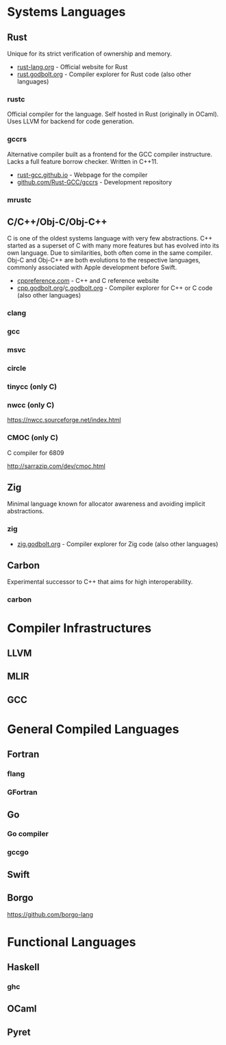 # Systems Languages

## Rust
Unique for its strict verification of ownership and memory.

- [rust-lang.org](https://rust-lang.org) - Official website for Rust
- [rust.godbolt.org](https://rust.godbolt.org) - Compiler explorer for Rust code (also other languages)

### rustc
Official compiler for the language. Self hosted in Rust (originally in OCaml).
Uses LLVM for backend for code generation.

### gccrs
Alternative compiler built as a frontend for the GCC compiler instructure.
Lacks a full feature borrow checker. Written in C++11.

- [rust-gcc.github.io](https://rust-gcc.github.io) - Webpage for the compiler
- [github.com/Rust-GCC/gccrs](https://github.com/Rust-GCC/gccrs) - Development repository

### mrustc

## C/C++/Obj-C/Obj-C++
C is one of the oldest systems language with very few abstractions. C++
started as a superset of C with many more features but has evolved into its
own language. Due to similarities, both often come in the same compiler. Obj-C
and Obj-C++ are both evolutions to the respective languages, commonly associated
with Apple development before Swift.
- [cppreference.com](https://cppreference.com) - C++ and C reference website
- [cpp.godbolt.org](https://cpp.godbolt.org)/[c.godbolt.org](https://c.godbolt.org) - Compiler explorer for C++ or C code (also other languages)

### clang

### gcc

### msvc

### circle

### tinycc (only C)

### nwcc (only C)

https://nwcc.sourceforge.net/index.html

### CMOC (only C)

C compiler for 6809

http://sarrazip.com/dev/cmoc.html

## Zig
Minimal language known for allocator awareness and avoiding implicit
abstractions.
### zig
- [zig.godbolt.org](https://zig.godbolt.org) - Compiler explorer for Zig code (also other languages)

## Carbon
Experimental successor to C++ that aims for high interoperability.
### carbon

# Compiler Infrastructures
## LLVM

## MLIR

## GCC

# General Compiled Languages

## Fortran
### flang

### GFortran

## Go
### Go compiler

### gccgo

## Swift

## Borgo

https://github.com/borgo-lang

# Functional Languages
## Haskell
### ghc

## OCaml

## Pyret
